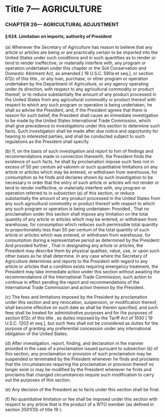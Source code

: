 
# Title 7— AGRICULTURE
### CHAPTER 26— AGRICULTURAL ADJUSTMENT
#### § 624. Limitation on imports; authority of President

(a) Whenever the Secretary of Agriculture has reason to believe that any article or articles are being or are practically certain to be imported into the United States under such conditions and in such quantities as to render or tend to render ineffective, or materially interfere with, any program or operation undertaken under this chapter or the Soil Conservation and Domestic Allotment Act, as amended [ 16 U.S.C. 590a et seq.], or section 612c of this title , or any loan, purchase, or other program or operation undertaken by the Department of Agriculture, or any agency operating under its direction, with respect to any agricultural commodity or product thereof, or to reduce substantially the amount of any product processed in the United States from any agricultural commodity or product thereof with respect to which any such program or operation is being undertaken, he shall so advise the President, and, if the President agrees that there is reason for such belief, the President shall cause an immediate investigation to be made by the United States International Trade Commission, which shall give precedence to investigations under this section to determine such facts. Such investigation shall be made after due notice and opportunity for hearing to interested parties, and shall be conducted subject to such regulations as the President shall specify.

(b) If, on the basis of such investigation and report to him of findings and recommendations made in connection therewith, the President finds the existence of such facts, he shall by proclamation impose such fees not in excess of 50 per centum ad valorem or such quantitative limitations on any article or articles which may be entered, or withdrawn from warehouse, for consumption as he finds and declares shown by such investigation to be necessary in order that the entry of such article or articles will not render or tend to render ineffective, or materially interfere with, any program or operation referred to in subsection (a) of this section, or reduce substantially the amount of any product processed in the United States from any such agricultural commodity or product thereof with respect to which any such program or operation is being undertaken: Provided , That no proclamation under this section shall impose any limitation on the total quantity of any article or articles which may be entered, or withdrawn from warehouse, for consumption which reduces such permissible total quantity to proportionately less than 50 per centum of the total quantity of such article or articles which was entered, or withdrawn from warehouse, for consumption during a representative period as determined by the President: And provided further , That in designating any article or articles, the President may describe them by physical qualities, value, use, or upon such other bases as he shall determine. In any case where the Secretary of Agriculture determines and reports to the President with regard to any article or articles that a condition exists requiring emergency treatment, the President may take immediate action under this section without awaiting the recommendations of the International Trade Commission, such action to continue in effect pending the report and recommendations of the International Trade Commission and action thereon by the President.

(c) The fees and limitations imposed by the President by proclamation under this section and any revocation, suspension, or modification thereof, shall become effective on such date as shall be therein specified, and such fees shall be treated for administrative purposes and for the purposes of section 612c of this title , as duties imposed by the Tariff Act of 1930 [ 19 U.S.C. 1202 et seq.], but such fees shall not be considered as duties for the purpose of granting any preferential concession under any international obligation of the United States.

(d) After investigation, report, finding, and declaration in the manner provided in the case of a proclamation issued pursuant to subsection (b) of this section, any proclamation or provision of such proclamation may be suspended or terminated by the President whenever he finds and proclaims that the circumstances requiring the proclamation or provision thereof no longer exist or may be modified by the President whenever he finds and proclaims that changed circumstances require such modification to carry out the purposes of this section.

(e) Any decision of the President as to facts under this section shall be final.

(f) No quantitative limitation or fee shall be imposed under this section with respect to any article that is the product of a WTO member (as defined in section 3501(10) of title 19 ).

